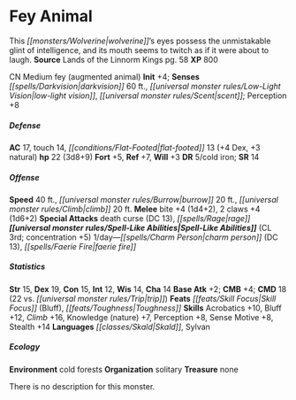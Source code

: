 ﻿---
cssclass: [monsters]
title1: Fey Animal
desc_short: This wolverine's eyes possess the unmistakable glint of intelligence,
  and its mouth seems to twitch as if it were about to laugh.
title2: Fey Animal
CR: 3
sources:
- name: Lands of the Linnorm Kings
  page: 58
  link: http://paizo.com/products/btpy8ode?Pathfinder-Campaign-Setting-Lands-of-the-Linnorm-Kings
XP: 800
alignment: CN
size: Medium
type: fey
subtypes:
- augmented animal
initiative:
  bonus: 4
senses:
  darkvision: 60
  low-light vision: true
  scent: true
AC:
  AC: 17
  touch: 14
  flat_footed: 13
  components:
    dex: 4
    natural: 3
HP:
  HP: 22
  long: 3d8+9
saves:
  fort: 5
  ref: 7
  will: 3
DR:
- amount: 5
  weakness: cold iron
SR: 14
speeds:
  base: 40
  burrow: 20
  climb: 20
attacks:
  melee:
  - - text: bite +4 (1d4+2)
      entries:
      - - damage: 1d4+2
      attack: bite
      bonus:
      - 4
    - text: 2 claws +4 (1d6+2)
      entries:
      - - damage: 1d6+2
      count: 2
      attack: claws
      bonus:
      - 4
  special:
  - death curse (DC 13)
  - rage
spell_like_abilities:
  entries:
  - name: charm person
    source: default
    freq: 1/day
    DC: 13
  - name: faerie fire
    source: default
    freq: 1/day
  sources:
  - name: default
    CL: 3
    concentration: 5
ability_scores:
  STR: 15
  DEX: 19
  CON: 15
  INT: 12
  WIS: 14
  CHA: 14
BAB: 2
CMB: 4
CMD: 18
CMD_other: 22 vs. trip
feats:
- name: Skill Focus (Bluff)
- name: Toughness
skills:
  Acrobatics: 10
  Bluff: 12
  Climb: 16
  Knowledge (nature): 7
  Perception: 8
  Sense Motive: 8
  Stealth: 14
languages:
- Skald
- Sylvan
ecology:
  environment: cold forests
  organization: solitary
  treasure_type: none
desc_long: There is no description for this monster.

---

# Fey Animal
This _[[monsters/Wolverine|wolverine]]_’s eyes possess the unmistakable glint of intelligence, and its mouth seems to twitch as if it were about to laugh.
**Source** Lands of the Linnorm Kings pg. 58
**XP** 800

CN Medium fey (augmented animal)
**Init** +4; **Senses** _[[spells/Darkvision|darkvision]]_ 60 ft., _[[universal monster rules/Low-Light Vision|low-light vision]]_, _[[universal monster rules/Scent|scent]]_; Perception +8

##### Defense

**AC** 17, touch 14, _[[conditions/Flat-Footed|flat-footed]]_ 13 (+4 Dex, +3 natural)
**hp** 22 (3d8+9)
**Fort** +5, **Ref** +7, **Will** +3
**DR** 5/cold iron; **SR** 14

##### Offense
**Speed** 40 ft., _[[universal monster rules/Burrow|burrow]]_ 20 ft., _[[universal monster rules/Climb|climb]]_ 20 ft.
**Melee** bite +4 (1d4+2), 2 claws +4 (1d6+2)
**Special Attacks** death curse (DC 13), _[[spells/Rage|rage]]_
**_[[universal monster rules/Spell-Like Abilities|Spell-Like Abilities]]_** (CL 3rd; concentration +5)
1/day—_[[spells/Charm Person|charm person]]_ (DC 13), _[[spells/Faerie Fire|faerie fire]]_

##### Statistics
**Str** 15, **Dex** 19, **Con** 15, **Int** 12, **Wis** 14, **Cha** 14
**Base Atk** +2; **CMB** +4; **CMD** 18 (22 vs. _[[universal monster rules/Trip|trip]]_)
**Feats** _[[feats/Skill Focus|Skill Focus]]_ (Bluff), _[[feats/Toughness|Toughness]]_
**Skills** Acrobatics +10, Bluff +12, _Climb_ +16, Knowledge (nature) +7, Perception +8, Sense Motive +8, Stealth +14
**Languages** _[[classes/Skald|Skald]]_, Sylvan

##### Ecology

**Environment** cold forests
**Organization** solitary
**Treasure** none

There is no description for this monster.